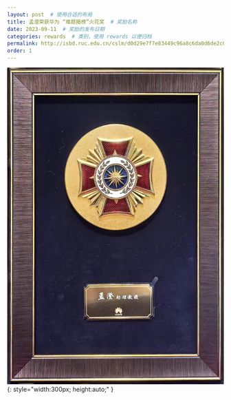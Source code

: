 ```yaml
---
layout: post  # 使用合适的布局
title: 孟澄荣获华为 “难题揭榜”火花奖  # 奖励名称
date: 2023-09-11  # 奖励的发布日期
categories: rewards  # 类别，使用 rewards 以便归档
permalink: http://isbd.ruc.edu.cn/cslm/d0d29e7f7e83449c96a8c6da0d6de2c0.htm
order: 1
---
```


![荣誉奖章](../images/火花奖.jpg){: style="width:300px; height:auto;" }



